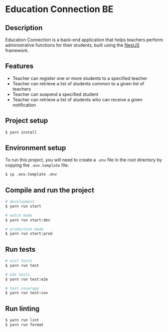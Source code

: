# Education Connection BE

## Description

Education Connection is a back-end application that helps teachers perform administrative functions for their students, built using the [NestJS](https://nestjs.com/) framework.

## Features
- Teacher can register one or more students to a specified teacher
- Teacher can retrieve a list of students common to a given list of teachers
- Teacher can suspend a specified student
- Teacher can retrieve a list of students who can receive a given notification


## Project setup

```bash
$ yarn install
```

## Environment setup

To run this project, you will need to create a `.env` file in the root directory by copying the `.env.template` file.

```bash	
$ cp .env.template .env
```

## Compile and run the project

```bash
# development
$ yarn run start

# watch mode
$ yarn run start:dev

# production mode
$ yarn run start:prod
```

## Run tests

```bash
# unit tests
$ yarn run test

# e2e tests
$ yarn run test:e2e

# test coverage
$ yarn run test:cov
```

## Run linting

```bash
$ yarn run lint
$ yarn run format
```
